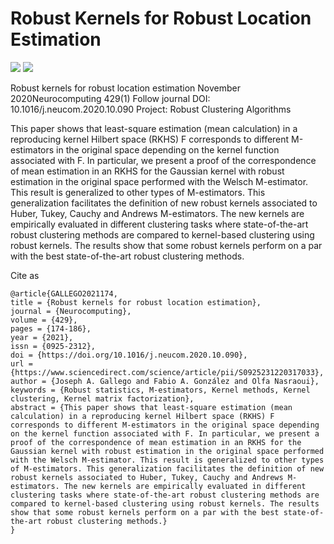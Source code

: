 # Robust Kernels for Robust Location Estimation

<p>
  <a href="https://par.nsf.gov/servlets/purl/10284588"><img src="http://img.shields.io/badge/Paper-PDF-brightgreen.svg"></a>
  <a href="https://github.com/Joaggi/Robust-kernels-for-robust-location-estimation/blob/master/LICENSE">
    <img src="https://img.shields.io/badge/License-Apache%202.0-blue.svg">
  </a>
</p>


Robust kernels for robust location estimation
November 2020Neurocomputing 429(1) Follow journal
DOI: 10.1016/j.neucom.2020.10.090
Project: Robust Clustering Algorithms

This paper shows that least-square estimation (mean calculation) in a reproducing kernel Hilbert space (RKHS) F corresponds to different M-estimators in the original space depending on the kernel function associated with F. In particular, we present a proof of the correspondence of mean estimation in an RKHS for the Gaussian kernel with robust estimation in the original space performed with the Welsch M-estimator. This result is generalized to other types of M-estimators. This generalization facilitates the definition of new robust kernels associated to Huber, Tukey, Cauchy and Andrews M-estimators. The new kernels are empirically evaluated in different clustering tasks where state-of-the-art robust clustering methods are compared to kernel-based clustering using robust kernels. The results show that some robust kernels perform on a par with the best state-of-the-art robust clustering methods.


Cite as 

```
@article{GALLEGO2021174,
title = {Robust kernels for robust location estimation},
journal = {Neurocomputing},
volume = {429},
pages = {174-186},
year = {2021},
issn = {0925-2312},
doi = {https://doi.org/10.1016/j.neucom.2020.10.090},
url = {https://www.sciencedirect.com/science/article/pii/S0925231220317033},
author = {Joseph A. Gallego and Fabio A. González and Olfa Nasraoui},
keywords = {Robust statistics, M-estimators, Kernel methods, Kernel clustering, Kernel matrix factorization},
abstract = {This paper shows that least-square estimation (mean calculation) in a reproducing kernel Hilbert space (RKHS) F corresponds to different M-estimators in the original space depending on the kernel function associated with F. In particular, we present a proof of the correspondence of mean estimation in an RKHS for the Gaussian kernel with robust estimation in the original space performed with the Welsch M-estimator. This result is generalized to other types of M-estimators. This generalization facilitates the definition of new robust kernels associated to Huber, Tukey, Cauchy and Andrews M-estimators. The new kernels are empirically evaluated in different clustering tasks where state-of-the-art robust clustering methods are compared to kernel-based clustering using robust kernels. The results show that some robust kernels perform on a par with the best state-of-the-art robust clustering methods.}
}
```

